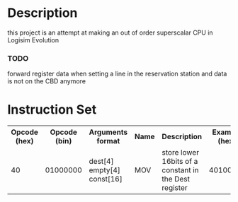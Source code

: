 # Description

this project is an attempt at making an out of order superscalar CPU in Logisim Evolution

### TODO

forward register data when setting a line in the reservation station and data is not 
on the CBD anymore

# Instruction Set

<table>
    <tr>
        <th>Opcode (hex)</td>
        <th>Opcode (bin)</td>
        <th>Arguments format</th>
        <th>Name</th>
        <th>Description</th>
        <th>Example (hex)</th>
    </tr>
    <tr>
        <td>40</td>
        <td>01000000</td>
        <td>dest[4] empty[4] const[16]</td>
        <td>MOV</td>
        <td>store lower 16bits of a constant in the Dest register</td>
        <td>401000FF</td>
    </tr>
</table>